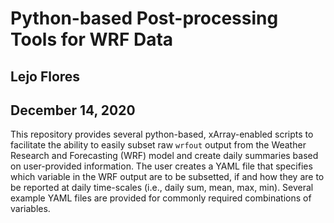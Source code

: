 # Python-based Post-processing Tools for WRF Data
## Lejo Flores
## December 14, 2020

This repository provides several python-based, xArray-enabled scripts to facilitate the ability to easily subset raw `wrfout` output from the Weather Research and Forecasting (WRF) model and create daily summaries based on user-provided information. The user creates a YAML file that specifies which variable in the WRF output are to be subsetted, if and how they are to be reported at daily time-scales (i.e., daily sum, mean, max, min). Several example YAML files are provided for commonly required combinations of variables. 


